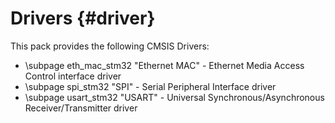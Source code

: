 # Drivers {#driver}

This pack provides the following CMSIS Drivers:
  - \subpage eth_mac_stm32 "Ethernet MAC" - Ethernet Media Access Control interface driver
  - \subpage spi_stm32     "SPI"          - Serial Peripheral Interface driver
  - \subpage usart_stm32   "USART"        - Universal Synchronous/Asynchronous Receiver/Transmitter driver
